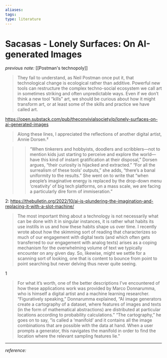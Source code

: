 ```yaml
---
aliases: 
tags: 
type: literature
---
```


# Sacasas - Lonely Surfaces:  On AI-generated Images

_previous note:_ [[Postman's technopoly]]

> They fail to understand, as Neil Postman once put it, that technological change is ecological rather than additive. Powerful new tools can restructure the complex techno-social ecosystem we call art in sometimes striking and often unpredictable ways. Even if we don’t think a new tool “kills” art, we should be curious about how it might transform art, or at least some of the skills and practice we have called art.

https://open.substack.com/pub/theconvivialsociety/p/lonely-surfaces-on-ai-generated-images

> Along these lines, I appreciated the reflections of another digital artist, Annie Dorsen.²

>> “When tinkerers and hobbyists, doodlers and scribblers—not to mention kids just starting to perceive and explore the world—have this kind of instant gratification at their disposal,” Dorsen argues, “their curiosity is hijacked and extracted.” “For all the surrealism of these tools’ outputs,” she adds, “there’s a banal uniformity to the results.” She went on to write that “when people’s imaginative energy is replaced by the drop-down menu ‘creativity’ of big tech platforms, on a mass scale, we are facing a particularly dire form of immiseration.”

2: https://thebulletin.org/2022/10/ai-is-plundering-the-imagination-and-replacing-it-with-a-slot-machine/

> The most important thing about a technology is not necessarily what can be done with it in singular instances, it is rather what habits its use instills in us and how these habits shape us over time. I recently wrote about how the skimming sort of reading that characterizes so much of our engagement with digital texts (and which often gets transferred to our engagement with analog texts) arises as a coping mechanism for the overwhelming volume of text we typically encounter on any given day. So, likewise, might we settle for a scanning sort of looking, one that is content to bounce from point to point searching but never delving thus never quite seeing.



1
> For what it’s worth, one of the better descriptions I’ve encountered of how these applications work was provided by Marco Donnarumma, who is himself a digital artist and a machine learning researcher. “Figuratively speaking,” Donnarumma explained, “AI image generators create a cartography of a dataset, where features of images and texts (in the form of mathematical abstractions) are distributed at particular locations according to probability calculations.” “The cartography,” he goes on to say, “is called a ‘manifold’ and it contains all the image combinations that are possible with the data at hand. When a user prompts a generator, this navigates the manifold in order to find the location where the relevant sampling features lie."

---
_reference:_ 